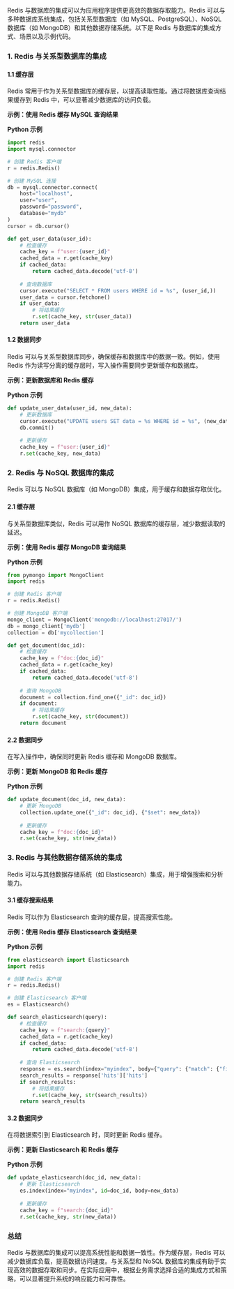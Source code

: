 Redis 与数据库的集成可以为应用程序提供更高效的数据存取能力。Redis 可以与多种数据库系统集成，包括关系型数据库（如 MySQL、PostgreSQL）、NoSQL 数据库（如 MongoDB）和其他数据存储系统。以下是 Redis 与数据库的集成方式、场景以及示例代码。

### 1. Redis 与关系型数据库的集成

#### 1.1 缓存层

Redis 常用于作为关系型数据库的缓存层，以提高读取性能。通过将数据库查询结果缓存到 Redis 中，可以显著减少数据库的访问负载。

**示例：使用 Redis 缓存 MySQL 查询结果**

**Python 示例**

```python
import redis
import mysql.connector

# 创建 Redis 客户端
r = redis.Redis()

# 创建 MySQL 连接
db = mysql.connector.connect(
    host="localhost",
    user="user",
    password="password",
    database="mydb"
)
cursor = db.cursor()

def get_user_data(user_id):
    # 检查缓存
    cache_key = f"user:{user_id}"
    cached_data = r.get(cache_key)
    if cached_data:
        return cached_data.decode('utf-8')
    
    # 查询数据库
    cursor.execute("SELECT * FROM users WHERE id = %s", (user_id,))
    user_data = cursor.fetchone()
    if user_data:
        # 将结果缓存
        r.set(cache_key, str(user_data))
    return user_data
```

#### 1.2 数据同步

Redis 可以与关系型数据库同步，确保缓存和数据库中的数据一致。例如，使用 Redis 作为读写分离的缓存层时，写入操作需要同步更新缓存和数据库。

**示例：更新数据库和 Redis 缓存**

**Python 示例**

```python
def update_user_data(user_id, new_data):
    # 更新数据库
    cursor.execute("UPDATE users SET data = %s WHERE id = %s", (new_data, user_id))
    db.commit()
    
    # 更新缓存
    cache_key = f"user:{user_id}"
    r.set(cache_key, new_data)
```

### 2. Redis 与 NoSQL 数据库的集成

Redis 可以与 NoSQL 数据库（如 MongoDB）集成，用于缓存和数据存取优化。

#### 2.1 缓存层

与关系型数据库类似，Redis 可以用作 NoSQL 数据库的缓存层，减少数据读取的延迟。

**示例：使用 Redis 缓存 MongoDB 查询结果**

**Python 示例**

```python
from pymongo import MongoClient
import redis

# 创建 Redis 客户端
r = redis.Redis()

# 创建 MongoDB 客户端
mongo_client = MongoClient('mongodb://localhost:27017/')
db = mongo_client['mydb']
collection = db['mycollection']

def get_document(doc_id):
    # 检查缓存
    cache_key = f"doc:{doc_id}"
    cached_data = r.get(cache_key)
    if cached_data:
        return cached_data.decode('utf-8')
    
    # 查询 MongoDB
    document = collection.find_one({"_id": doc_id})
    if document:
        # 将结果缓存
        r.set(cache_key, str(document))
    return document
```

#### 2.2 数据同步

在写入操作中，确保同时更新 Redis 缓存和 MongoDB 数据库。

**示例：更新 MongoDB 和 Redis 缓存**

**Python 示例**

```python
def update_document(doc_id, new_data):
    # 更新 MongoDB
    collection.update_one({"_id": doc_id}, {"$set": new_data})
    
    # 更新缓存
    cache_key = f"doc:{doc_id}"
    r.set(cache_key, str(new_data))
```

### 3. Redis 与其他数据存储系统的集成

Redis 可以与其他数据存储系统（如 Elasticsearch）集成，用于增强搜索和分析能力。

#### 3.1 缓存搜索结果

Redis 可以作为 Elasticsearch 查询的缓存层，提高搜索性能。

**示例：使用 Redis 缓存 Elasticsearch 查询结果**

**Python 示例**

```python
from elasticsearch import Elasticsearch
import redis

# 创建 Redis 客户端
r = redis.Redis()

# 创建 Elasticsearch 客户端
es = Elasticsearch()

def search_elasticsearch(query):
    # 检查缓存
    cache_key = f"search:{query}"
    cached_data = r.get(cache_key)
    if cached_data:
        return cached_data.decode('utf-8')
    
    # 查询 Elasticsearch
    response = es.search(index="myindex", body={"query": {"match": {"field": query}}})
    search_results = response['hits']['hits']
    if search_results:
        # 将结果缓存
        r.set(cache_key, str(search_results))
    return search_results
```

#### 3.2 数据同步

在将数据索引到 Elasticsearch 时，同时更新 Redis 缓存。

**示例：更新 Elasticsearch 和 Redis 缓存**

**Python 示例**

```python
def update_elasticsearch(doc_id, new_data):
    # 更新 Elasticsearch
    es.index(index="myindex", id=doc_id, body=new_data)
    
    # 更新缓存
    cache_key = f"search:{doc_id}"
    r.set(cache_key, str(new_data))
```

### 总结

Redis 与数据库的集成可以提高系统性能和数据一致性。作为缓存层，Redis 可以减少数据库负载，提高数据访问速度。与关系型和 NoSQL 数据库的集成有助于实现高效的数据存取和同步。在实际应用中，根据业务需求选择合适的集成方式和策略，可以显著提升系统的响应能力和可靠性。